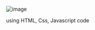![image](https://github.com/user-attachments/assets/1d80f336-8482-425b-aee9-7769be6e614e)

using HTML, Css, Javascript code
